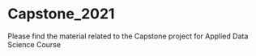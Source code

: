 # Capstone_2021
Please find the material related to the Capstone project for Applied Data Science Course
